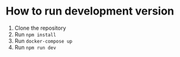 # How to run development version
1. Clone the repository
2. Run `npm install`
3. Run `docker-compose up`
4. Run `npm run dev`
